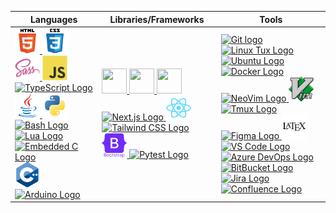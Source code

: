 <!-- markdownlint-disable -->

<div class="tg-wrap" align="center">
  <table>
    <thead>
      <tr>
        <th>Languages</th>
        <th>Libraries/Frameworks</th>
        <th>Tools</th>
      </tr>
    </thead>
    <tbody>
      <tr>
        <!-- Languages Icons -->
        <td>
          <!-- HTML -->
          <a href="https://www.w3.org/html/" target="_blank" rel="noreferrer">
            <img src="https://raw.githubusercontent.com/devicons/devicon/master/icons/html5/html5-original-wordmark.svg" alt="HTML Logo" width="40" height="40" />
          </a>
          <!-- CSS -->
          <a href="https://www.w3schools.com/css/" target="_blank" rel="noreferrer">
            <img src="https://raw.githubusercontent.com/devicons/devicon/master/icons/css3/css3-original-wordmark.svg" alt="CSS3 Logo" width="40" height="40" />
          </a>
          <!-- SCSS -->
          <a href="https://sass-lang.com" target="_blank" rel="noreferrer">
            <img src="https://raw.githubusercontent.com/devicons/devicon/master/icons/sass/sass-original.svg" alt="SCSS Logo" width="40" height="40" />
          </a>
          <!-- JavaScript -->
          <a href="https://developer.mozilla.org/en-US/docs/Web/JavaScript" target="_blank" rel="noreferrer">
            <img src="https://raw.githubusercontent.com/devicons/devicon/master/icons/javascript/javascript-original.svg" alt="JavaScript Logo" width="40" height="40" />
          </a>
          <!-- TypeScript -->
          <a href="https://www.typescriptlang.org/" target="_blank" rel="noreferrer">
            <img src="https://cdn.jsdelivr.net/gh/devicons/devicon/icons/typescript/typescript-original.svg" alt="TypeScript Logo" width="40" height="40" />
          </a>
          <!-- Java -->
          <a href="https://www.java.com" target="_blank" rel="noreferrer">
            <img src="https://raw.githubusercontent.com/devicons/devicon/master/icons/java/java-original.svg" alt="Java Logo" width="40" height="40" />
          </a>
          <!-- Python -->
          <a href="https://www.python.org" target="_blank" rel="noreferrer">
            <img src="https://raw.githubusercontent.com/devicons/devicon/master/icons/python/python-original.svg" alt="Python Logo" width="40" height="40" />
          </a>
          <!-- Bash -->
          <a href="https://www.gnu.org/software/bash/" target="_blank" rel="noreferrer">
            <img src="https://bashlogo.com/img/symbol/png/monochrome_light.png" alt="Bash Logo" width="40" height="40" />
          </a>
          <!-- Lua -->
          <a href="https://www.lua.org/" target="_blank" rel="noreferrer">
            <img src="https://cdn.jsdelivr.net/gh/devicons/devicon/icons/lua/lua-original.svg" alt="Lua Logo" width="40" height="40" />
          </a>
          <!-- Embedded C -->
          <a href="https://en.wikipedia.org/wiki/Embedded_C" target="_blank" rel="noreferrer">
            <img src="https://cdn.jsdelivr.net/gh/devicons/devicon/icons/embeddedc/embeddedc-original-wordmark.svg" alt="Embedded C Logo" width="40" height="40" />
          </a>
          <!-- C++ -->
          <a href="https://www.w3schools.com/cpp/" target="_blank" rel="noreferrer">
            <img src="https://raw.githubusercontent.com/devicons/devicon/master/icons/cplusplus/cplusplus-original.svg" alt="C++ Logo" width="40" height="40" />
          </a>
          <!-- Arduino -->
          <a href="https://www.arduino.cc/" target="_blank" rel="noreferrer">
            <img src="https://cdn.jsdelivr.net/gh/devicons/devicon/icons/arduino/arduino-original-wordmark.svg" alt="Arduino Logo" width="40" height="40" />
          </a>
        </td>
        <!-- Libraries/Frameworks Icons -->
        <td>
          <!-- Node.js -->
          <a href="https://nodejs.org/en/about" target="_blank" rel="noreferrer">
            <img src="https://cdn.jsdelivr.net/gh/devicons/devicon/icons/nodejs/nodejs-plain-wordmark.svg" width="40" height="40" />
          </a>
          <!-- Express -->
          <a href="https://expressjs.com/" target="_blank" rel="noreferrer">
            <img src="https://cdn.jsdelivr.net/gh/devicons/devicon/icons/express/express-original-wordmark.svg" width="40" height="40" />
          </a>
          <!-- Ember.js -->
          <a href="https://emberjs.com/" target="_blank" rel="noreferrer">
            <img src="https://cdn.jsdelivr.net/gh/devicons/devicon/icons/ember/ember-original-wordmark.svg" width="40" height="40" />
          </a>
          <!-- Next.js -->
          <a href="https://nextjs.org/" target="_blank" rel="noreferrer">
            <img src="https://cdn.jsdelivr.net/gh/devicons/devicon/icons/nextjs/nextjs-original.svg" alt="Next.js Logo" width="40" height="40" />
          </a>
          <!-- React -->
          <a href="https://reactjs.org/" target="_blank" rel="noreferrer">
            <img src="https://raw.githubusercontent.com/MFarabi619/personal-portfolio-website/fd0a5dd8cb29f0420b7d000d7ad3e9928310aaeb/src/assets/svg/react_logo.svg" alt="React Logo" width="40" height="40" />
          </a>
          <!-- Tailwind CSS -->
          <a href="https://tailwindcss.com/" target="_blank" rel="noreferrer">
            <img src="https://cdn.jsdelivr.net/gh/devicons/devicon/icons/tailwindcss/tailwindcss-original.svg" alt="Tailwind CSS Logo" width="40" height="40" />
          </a>
          <!-- Bootstrap -->
          <a href="https://getbootstrap.com" target="_blank" rel="noreferrer">
            <img src="https://raw.githubusercontent.com/devicons/devicon/master/icons/bootstrap/bootstrap-plain-wordmark.svg" alt="Bootstrap Logo" width="40" height="40" />
          </a>
          <!-- PyTest -->
          <a href="https://docs.pytest.org/en/7.3.x/" target="_blank" rel="noreferrer">
            <img src="https://upload.wikimedia.org/wikipedia/commons/b/ba/Pytest_logo.svg" alt="Pytest Logo" width="40" height="40" />
          </a>
        </td>
        <!-- Tools Icons -->
        <td>
          <!-- Git -->
          <a href="https://git-scm.com/" target="_blank" rel="noreferrer">
            <img src="https://www.vectorlogo.zone/logos/git-scm/git-scm-icon.svg" alt="Git logo" width="40" height="40" />
          </a>
          <!-- Linux -->
          <a href="https://www.linux.org/" target="_blank" rel="noreferrer">
            <img src="https://cdn.worldvectorlogo.com/logos/linux-tux.svg" alt="Linux Tux Logo" width="40" height="40" />
          </a>
          <!-- Ubuntu -->
          <a href="https://ubuntu.com/" target="_blank" rel="noreferrer">
            <img src="https://www.vectorlogo.zone/logos/ubuntu/ubuntu-icon.svg" alt="Ubuntu Logo" width="40" height="40" />
          </a>
          <!-- Docker -->
          <a href="https://www.docker.com/" target="_blank" rel="noreferrer">
            <img src="https://cdn.jsdelivr.net/gh/devicons/devicon/icons/docker/docker-plain-wordmark.svg" alt="Docker Logo" width="40" height="40" />
          </a>
          <!-- NeoVim -->
          <a href="https://neovim.io/" target="_blank" rel="noreferrer">
            <img src="https://cdn.jsdelivr.net/gh/devicons/devicon/icons/neovim/neovim-original.svg" alt="NeoVim Logo" width="40" height="40" />
          </a>
          <!-- Vim -->
          <a href="https://www.vim.org/" target="_blank" rel="noreferrer">
            <img src="https://raw.githubusercontent.com/MFarabi619/personal-portfolio-website/fd0a5dd8cb29f0420b7d000d7ad3e9928310aaeb/src/assets/svg/vim_logo.svg" alt="Vim Logo" width="40" height="40" />
          </a>
          <!-- Tmux -->
          <a href="https://github.com/tmux/tmux/wiki" target="_blank" rel="noreferrer">
            <img src="https://upload.wikimedia.org/wikipedia/commons/e/e4/Tmux_logo.svg" alt="Tmux Logo" width="40" height="40" />
          </a>
          <!-- Figma -->
          <a href="https://www.figma.com/" target="_blank" rel="noreferrer">
            <img src="https://www.vectorlogo.zone/logos/figma/figma-icon.svg" alt="Figma Logo" width="40" height="40" />
          </a>
          <!-- LaTeX -->
          <a href="https://www.latex-project.org/" target="_blank" rel="noreferrer">
            <img src="https://raw.githubusercontent.com/MFarabi619/personal-portfolio-website/fd0a5dd8cb29f0420b7d000d7ad3e9928310aaeb/src/assets/svg/latex_logo.svg" alt="LaTeX" width="40" height="40" />
          </a>
          <!-- VS Code -->
          <a href="https://code.visualstudio.com/" target="_blank" rel="noreferrer">
            <img src="https://cdn.worldvectorlogo.com/logos/visual-studio-code-1.svg" alt="VS Code Logo" width="40" height="40" />
          </a>
          <!-- Azure DevOps -->
          <a href="https://azure.microsoft.com/en-ca/products/devops" target="_blank" rel="noreferrer">
            <img src="https://cdn.jsdelivr.net/gh/devicons/devicon/icons/azuredevops/azuredevops-original.svg" alt="Azure DevOps Logo" width="40" height="40" />
          </a>
          <!-- BitBucket -->
          <a href="https://bitbucket.org/" target="_blank" rel="noreferrer">
            <img src="https://cdn.jsdelivr.net/gh/devicons/devicon/icons/bitbucket/bitbucket-original.svg" alt="BitBucket Logo" width="40" height="40" />
          </a>
          <!-- Jira -->
          <a href="https://www.atlassian.com/software/jira" target="_blank" rel="noreferrer">
            <img src="https://cdn.worldvectorlogo.com/logos/jira-1.svg" alt="Jira Logo" width="40" height="40" />
          </a>
          <!-- Confluence -->
          <a href="https://www.atlassian.com/software/confluence" target="_blank" rel="noreferrer">
            <img src="https://cdn.worldvectorlogo.com/logos/confluence-1.svg" alt="Confluence Logo" width="40" height="40" />
          </a>
        </td>
      </tr>
    </tbody>
  </table>
</div>

<br/>